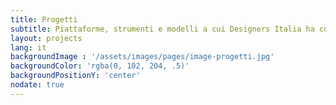 ```yaml
---
title: Progetti
subtitle: Piattaforme, strumenti e modelli a cui Designers Italia ha contribuito.
layout: projects
lang: it
backgroundImage : '/assets/images/pages/image-progetti.jpg'
backgroundColor: 'rgba(0, 102, 204, .5)'
backgroundPositionY: 'center'
nodate: true
---
```

